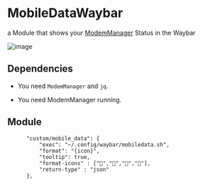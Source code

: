 # MobileDataWaybar
a Module that shows your [ModemManager](https://github.com/freedesktop/ModemManager) Status in the Waybar


![image](https://github.com/user-attachments/assets/8a5b341f-88c8-405a-8389-065a75cf7513)



## Dependencies

* You need ```ModemManager``` and ```jq```.

* You need ModemManager running.


## Module

```jsonc
      "custom/mobile_data": {
          "exec": "~/.config/waybar/mobiledata.sh",
          "format": "{icon}",
          "tooltip": true,
          "format-icons" : ["","","",""],
          "return-type" : "json"
      },
```


